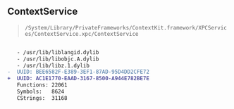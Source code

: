 ## ContextService

> `/System/Library/PrivateFrameworks/ContextKit.framework/XPCServices/ContextService.xpc/ContextService`

```diff

   - /usr/lib/liblangid.dylib
   - /usr/lib/libobjc.A.dylib
   - /usr/lib/libz.1.dylib
-  UUID: BEE6582F-E389-3EF1-87AD-95D4DD2CFE72
+  UUID: AC1E1770-EAAD-3167-8500-A944E782BE7E
   Functions: 22061
   Symbols:   8624
   CStrings:  31168

```
